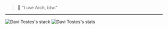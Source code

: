 > 🐧 "I use Arch, btw."

---

![Davi Tostes's stack](https://github-readme-stats.vercel.app/api/top-langs/?username=davitostes&layout=compact&hide_progress=false&theme=transparent) ![Davi Tostes's stats](https://github-readme-stats.vercel.app/api?username=davitostes&&theme=transparent&hide=issues,ranks&show_=rs_merged&line_height=24) 
